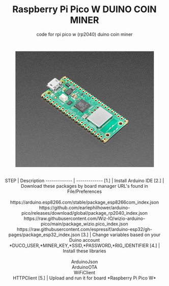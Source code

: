 <h1 align="center">Raspberry Pi Pico W DUINO COIN MINER</h1>
<p align="center">
code for rpi pico w (rp2040) duino coin miner
</p>


<br>
<p align="center">
<img src="RpiPico.jpg" width="435" height="364"/>
</p>
<br>

<center>
STEP  | Description
------------- | -------------
[1.]  | Install Arduino IDE
[2.]  | Download these packages by board manager URL's found in File/Preferences <br><br> https://arduino.esp8266.com/stable/package_esp8266com_index.json <br> https://github.com/earlephilhower/arduino-pico/releases/download/global/package_rp2040_index.json <br> https://raw.githubusercontent.com/Wiz-IO/wizio-arduino-pico/main/package_wizio.pico_index.json <br> https://raw.githubusercontent.com/espressif/arduino-esp32/gh-pages/package_esp32_index.json
[3.] | Change variables based on your Duino account *DUCO_USER,*MINER_KEY,*SSID,*PASSWORD,*RIG_IDENTIFIER
[4.] | Install these libraries <br> <br> ArduinoJson <br> ArduinoOTA <br> WiFiClient <br> HTTPClient
[5.] | Upload and run it for board *Raspberry Pi Pico W*
 
</center>


